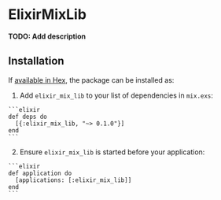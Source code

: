 # ElixirMixLib

**TODO: Add description**

## Installation

If [available in Hex](https://hex.pm/docs/publish), the package can be installed as:

  1. Add `elixir_mix_lib` to your list of dependencies in `mix.exs`:

    ```elixir
    def deps do
      [{:elixir_mix_lib, "~> 0.1.0"}]
    end
    ```

  2. Ensure `elixir_mix_lib` is started before your application:

    ```elixir
    def application do
      [applications: [:elixir_mix_lib]]
    end
    ```

